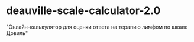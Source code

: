 # deauville-scale-calculator-2.0
"Онлайн-калькулятор для оценки ответа на терапию лимфом по шкале Довиль"
